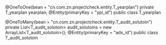 @OneToOne(bean = "cn.com.zn.projectcheck.entity.T_yearplan")
private T_yearplan yearplan;
@Entity(primaryKey = "ypl_id")
public class T_yearplan

@OneToMany(bean = "cn.com.zn.projectcheck.entity.T_audit_solutoin")
private List<T_audit_solutoin> audit_solutoins = new ArrayList<T_audit_solutoin>();
@Entity(primaryKey = "ads_id")
public class T_audit_solutoin